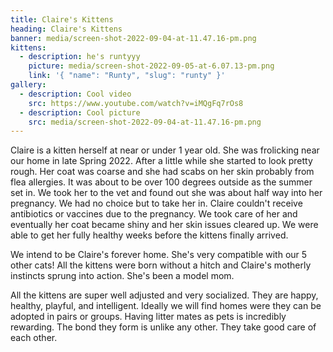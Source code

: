 ```yaml
---
title: Claire's Kittens
heading: Claire's Kittens
banner: media/screen-shot-2022-09-04-at-11.47.16-pm.png
kittens:
  - description: he's runtyyy
    picture: media/screen-shot-2022-09-05-at-6.07.13-pm.png
    link: '{ "name": "Runty", "slug": "runty" }'
gallery:
  - description: Cool video
    src: https://www.youtube.com/watch?v=iMQgFq7rOs8
  - description: Cool picture
    src: media/screen-shot-2022-09-04-at-11.47.16-pm.png
---
```

Claire is a kitten herself at near or under 1 year old. She was frolicking near our home in late Spring 2022. After a little while she started to look pretty rough. Her coat was coarse and she had scabs on her skin probably from flea allergies. It was about to be over 100 degrees outside as the summer set in. We took her to the vet and found out she was about half way into her pregnancy. We had no choice but to take her in. Claire couldn't receive antibiotics or vaccines due to the pregnancy. We took care of her and eventually her coat became shiny and her skin issues cleared up. We were able to get her fully healthy weeks before the kittens finally arrived. 

We intend to be Claire's forever home. She's very compatible with our 5 other cats! All the kittens were born without a hitch and Claire's motherly instincts sprung into action. She's been a model mom. 

All the kittens are super well adjusted and very socialized. They are happy, healthy, playful, and intelligent. Ideally we will find homes were they can be adopted in pairs or groups. Having litter mates as pets is incredibly rewarding. The bond they form is unlike any other. They take good care of each other.